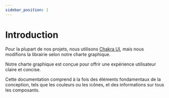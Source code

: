 ```yaml
---
sidebar_position: 1
---
```


# Introduction

Pour la plupart de nos projets, nous utilisons [Chakra UI](https://chakra-ui.com), mais nous modifions la librairie selon notre charte graphique.

Notre charte graphique est conçue pour offrir une expérience utilisateur claire et concise.

Cette documentation comprend à la fois des éléments fondamentaux de la conception, tels que les couleurs ou les icônes, et des informations sur tous les composants.